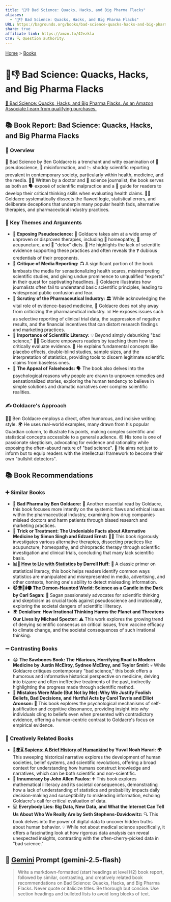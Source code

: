 ```yaml
---
title: "🧪👎 Bad Science: Quacks, Hacks, and Big Pharma Flacks"
aliases:
  - "🧪👎 Bad Science: Quacks, Hacks, and Big Pharma Flacks"
URL: https://bagrounds.org/books/bad-science-quacks-hacks-and-big-pharma-flacks
share: true
affiliate link: https://amzn.to/42ezkla
CTA: 🔍 Question authority.
---
```

[Home](../index.md) > [Books](./index.md)  
# 🧪👎 Bad Science: Quacks, Hacks, and Big Pharma Flacks  
[🛒 Bad Science: Quacks, Hacks, and Big Pharma Flacks. As an Amazon Associate I earn from qualifying purchases.](https://amzn.to/42ezkla)  
  
## 📚 Book Report: Bad Science: Quacks, Hacks, and Big Pharma Flacks  
  
### 🔎 Overview  
  
🧪 Bad Science by Ben Goldacre is a trenchant and witty examination of 🔬 pseudoscience, 📢 misinformation, and 📉 shoddy scientific reporting prevalent in contemporary society, particularly within health, medicine, and the media. 👨‍⚕️ Written by a doctor and 📰 science journalist, the book serves as both an 🗣️ exposé of scientific malpractice and a 🧭 guide for readers to develop their critical thinking skills when evaluating health claims. 🧑‍⚕️ Goldacre systematically dissects the flawed logic, statistical errors, and deliberate deceptions that underpin many popular health fads, alternative therapies, and pharmaceutical industry practices.  
  
### 🎯 Key Themes and Arguments  
  
* 🐍 **Exposing Pseudoscience:** 🎯 Goldacre takes aim at a wide array of unproven or disproven therapies, including 💊 homeopathy, 📍 acupuncture, and 🥬 "detox" diets. 🚫 He highlights the lack of scientific evidence supporting these practices and often reveals the ❓ dubious credentials of their proponents.  
* 📰 **Critique of Media Reporting:** 📺 A significant portion of the book lambasts the media for sensationalizing health scares, misinterpreting scientific studies, and giving undue prominence to unqualified "experts" in their quest for captivating headlines. 📰 Goldacre illustrates how journalists often fail to understand basic scientific principles, leading to widespread public confusion and fear.  
* 💊 **Scrutiny of the Pharmaceutical Industry:** 🏛️ While acknowledging the vital role of evidence-based medicine, 💊 Goldacre does not shy away from criticizing the pharmaceutical industry. 📊 He exposes issues such as selective reporting of clinical trial data, the suppression of negative results, and the financial incentives that can distort research findings and marketing practices.  
* 🧠 **Importance of Scientific Literacy:** 💡 Beyond simply debunking "bad science," 👨‍🏫 Goldacre empowers readers by teaching them how to critically evaluate evidence. 📖 He explains fundamental concepts like placebo effects, double-blind studies, sample sizes, and the interpretation of statistics, providing tools to discern legitimate scientific claims from baseless ones.  
* 🤔 **The Appeal of Falsehoods:** 🗣️ The book also delves into the psychological reasons why people are drawn to unproven remedies and sensationalized stories, exploring the human tendency to believe in simple solutions and dramatic narratives over complex scientific realities.  
  
### ✍️ Goldacre's Approach  
  
👨‍⚕️ Ben Goldacre employs a direct, often humorous, and incisive writing style. 🌍 He uses real-world examples, many drawn from his popular Guardian column, to illustrate his points, making complex scientific and statistical concepts accessible to a general audience. 😠 His tone is one of passionate skepticism, advocating for evidence and rationality while exposing the often-absurd nature of "bad science". 🎯 He aims not just to inform but to equip readers with the intellectual framework to become their own "bullshit detectors".  
  
## 📚 Book Recommendations  
  
### ➕ Similar Books  
  
* 💊 **Bad Pharma by Ben Goldacre:** 📖 Another essential read by Goldacre, this book focuses more intently on the systemic flaws and ethical issues within the pharmaceutical industry, examining how drug companies mislead doctors and harm patients through biased research and marketing practices.  
* 🧪 **Trick or Treatment: The Undeniable Facts about Alternative Medicine by Simon Singh and Edzard Ernst:** 👨‍⚕️ This book rigorously investigates various alternative therapies, dissecting practices like acupuncture, homeopathy, and chiropractic therapy through scientific investigation and clinical trials, concluding that many lack scientific basis.  
* **[📊🤥 How to Lie with Statistics](./how-to-lie-with-statistics.md) by Darrell Huff:** 📖 A classic primer on statistical literacy, this book helps readers identify common ways statistics are manipulated and misrepresented in media, advertising, and other contexts, honing one's ability to detect misleading information.  
* **[😈🌍🔬🕯️🌑 The Demon-Haunted World: Science as a Candle in the Dark](./the-demon-haunted-world.md) by Carl Sagan:** 🌟 Sagan passionately advocates for scientific thinking and skepticism as crucial tools against pseudoscience and irrationality, exploring the societal dangers of scientific illiteracy.  
* 🌍 **Denialism: How Irrational Thinking Harms the Planet and Threatens Our Lives by Michael Specter:** ⚠️ This work explores the growing trend of denying scientific consensus on critical issues, from vaccine efficacy to climate change, and the societal consequences of such irrational thinking.  
  
### ➖ Contrasting Books  
  
* 😂 **The Sawbones Book: The Hilarious, Horrifying Road to Modern Medicine by Justin McElroy, Sydnee McElroy, and Teylor Smirl:** 💀 While Goldacre critiques contemporary "bad science," this book offers a humorous and informative historical perspective on medicine, delving into bizarre and often ineffective treatments of the past, indirectly highlighting the progress made through scientific method.  
* 🙅 **Mistakes Were Made (But Not by Me): Why We Justify Foolish Beliefs, Bad Decisions, and Hurtful Acts by Carol Tavris and Elliot Aronson:** 🤔 This book explores the psychological mechanisms of self-justification and cognitive dissonance, providing insight into *why* individuals cling to beliefs even when presented with contradictory evidence, offering a human-centric contrast to Goldacre's focus on empirical evidence.  
  
### 🎨 Creatively Related Books  
  
* **[📜🌍⏳ Sapiens: A Brief History of Humankind](./sapiens-a-brief-history-of-humankind.md) by Yuval Noah Harari:** 🌍 This sweeping historical narrative explores the development of human societies, belief systems, and scientific revolutions, offering a broad context for understanding how humans construct knowledge and narratives, which can be both scientific and non-scientific.  
* 🔢 **Innumeracy by John Allen Paulos:** ➕ This book explores mathematical illiteracy and its societal consequences, demonstrating how a lack of understanding of statistics and probability impacts daily decision-making and susceptibility to misleading information, echoing Goldacre's call for critical evaluation of data.  
* 💻 **Everybody Lies: Big Data, New Data, and What the Internet Can Tell Us About Who We Really Are by Seth Stephens-Davidowitz:** 🔍 This book delves into the power of digital data to uncover hidden truths about human behavior. 💡 While not about medical science specifically, it offers a fascinating look at how rigorous data analysis can reveal unexpected insights, contrasting with the often-cherry-picked data in "bad science."  
  
## 💬 [Gemini](https://gemini.google.com) Prompt (gemini-2.5-flash)  
> Write a markdown-formatted (start headings at level H2) book report, followed by similar, contrasting, and creatively related book recommendations on Bad Science: Quacks, Hacks, and Big Pharma Flacks. Never quote or italicize titles. Be thorough but concise. Use section headings and bulleted lists to avoid long blocks of text.